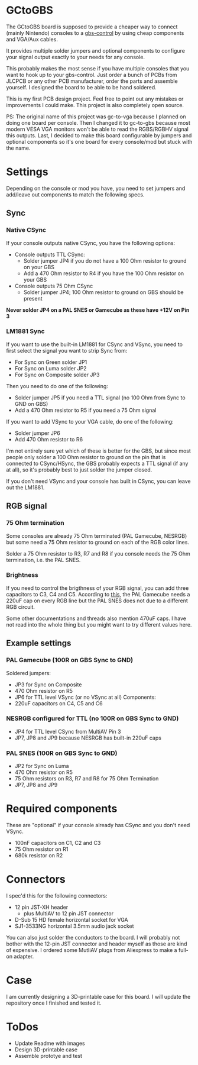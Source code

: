 # GCtoGBS
The GCtoGBS board is supposed to provide a cheaper way to connect (mainly Nintendo) consoles to a [gbs-control](https://github.com/ramapcsx2/gbs-control) by using cheap components and VGA/Aux cables.

It provides multiple solder jumpers and optional components to configure your signal output exactly to your needs for any console.

This probably makes the most sense if you have multiple consoles that you want to hook up to your gbs-control. Just order a bunch of PCBs from JLCPCB or any other PCB manufacturer, order the parts and assemble yourself. I designed the board to be able to be hand soldered.

This is my first PCB design project. Feel free to point out any mistakes or improvements I could make. This project is also completely open source.

PS: The original name of this project was gc-to-vga because I planned on doing one board per console. Then I changed it to gc-to-gbs because most modern VESA VGA monitors won't be able to read the RGBS/RGBHV signal this outputs. Last, I decided to make this board configurable by jumpers and optional components so it's one board for every console/mod but stuck with the name.

# Settings
Depending on the console or mod you have, you need to set jumpers and add/leave out components to match the following specs.

## Sync
### Native CSync
If your console outputs native CSync, you have the following options:
* Console outputs TTL CSync:
    * Solder jumper JP4 if you do not have a 100 Ohm resistor to ground on your GBS
    * Add a 470 Ohm resistor to R4 if you have the 100 Ohm resistor on your GBS
* Console outputs 75 Ohm CSync
    * Solder jumper JP4; 100 Ohm resistor to ground on GBS should be present

**Never solder JP4 on a PAL SNES or Gamecube as these have +12V on Pin 3**

### LM1881 Sync
If you want to use the built-in LM1881 for CSync and VSync, you need to first select the signal you want to strip Sync from:
* For Sync on Green solder JP1
* For Sync on Luma solder JP2
* For Sync on Composite solder JP3

Then you need to do one of the following:
* Solder jumper JP5 if you need a TTL signal (no 100 Ohm from Sync to GND on GBS)
* Add a 470 Ohm resistor to R5 if you need a 75 Ohm signal

If you want to add VSync to your VGA cable, do one of the following:
* Solder jumper JP6
* Add 470 Ohm resistor to R6

I'm not entirely sure yet which of these is better for the GBS, but since most people only solder a 100 Ohm resistor to ground on the pin that is connected to CSync/HSync, the GBS probably expects a TTL signal (if any at all), so it's probably best to just solder the jumper closed.

If you don't need VSync and your console has built in CSync, you can leave out the LM1881.

## RGB signal
### 75 Ohm termination
Some consoles are already 75 Ohm terminated (PAL Gamecube, NESRGB) but some need a 75 Ohm resistor to ground on each of the RGB color lines.

Solder a 75 Ohm resistor to R3, R7 and R8 if you console needs the 75 Ohm termination, i.e. the PAL SNES.

### Brightness
If you need to control the brigthness of your RGB signal, you can add three capacitors to C3, C4 and C5. According to [this](https://gamesx.com/wiki/doku.php?id=av:nintendomultiav), the PAL Gamecube needs a 220uF cap on every RGB line but the PAL SNES does not due to a different RGB circuit.

Some other documentations and threads also mention 470uF caps. I have not read into the whole thing but you might want to try different values here.

## Example settings
### PAL Gamecube (100R on GBS Sync to GND)
Soldered jumpers:
* JP3 for Sync on Composite
* 470 Ohm resistor on R5
* JP6 for TTL level VSync (or no VSync at all)
Components:
* 220uF capacitors on C4, C5 and C6

### NESRGB configured for TTL (no 100R on GBS Sync to GND)
* JP4 for TTL level CSync from MultiAV Pin 3
* JP7, JP8 and JP9 because NESRGB has built-in 220uF caps

### PAL SNES (100R on GBS Sync to GND)
* JP2 for Sync on Luma
* 470 Ohm resistor on R5
* 75 Ohm resistors on R3, R7 and R8 for 75 Ohm Termination
* JP7, JP8 and JP9

# Required components
These are "optional" if your console already has CSync and you don't need VSync.
* 100nF capacitors on C1, C2 and C3
* 75 Ohm resistor on R1
* 680k resistor on R2

# Connectors
I spec'd this for the following connectors:
* 12 pin JST-XH header
    * plus MultiAV to 12 pin JST connector
* D-Sub 15 HD female horizontal socket for VGA
* SJ1-3533NG horizontal 3.5mm audio jack socket

You can also just solder the conductors to the board. I will probably not bother with the 12-pin JST connector and header myself as those are kind of expensive.
I ordered some MutliAV plugs from Aliexpress to make a full-on adapter.

# Case
I am currently designing a 3D-printable case for this board. I will update the repository once I finished and tested it.

# ToDos
* Update Readme with images
* Design 3D-printable case
* Assemble prototye and test